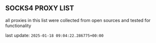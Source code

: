 ## SOCKS4 PROXY LIST

all proxies in this list were collected from open sources and tested for functionality

last update: `2025-01-18 09:04:22.286775+00:00`